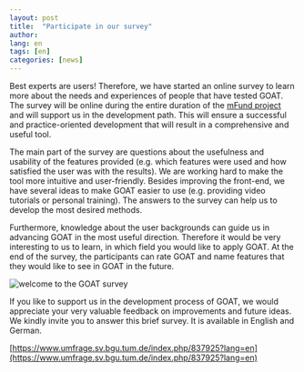 ```yaml
---
layout: post
title:  "Participate in our survey"
author: 
lang: en
tags: [en]
categories: [news]
---
```


Best experts are users! Therefore, we have started an online survey to learn more about the needs and experiences of people that have tested GOAT. The survey will be online during the entire duration of the [mFund project](../../../../2020/01/07/mFund/) and will support us in the development path. This will ensure a successful and practice-oriented development that will result in a comprehensive and useful tool.

The main part of the survey are questions about the usefulness and usability of the features provided (e.g. which features were used and how satisfied the user was with the results). We are working hard to make the tool more intuitive and user-friendly. Besides improving the front-end, we have several ideas to make GOAT easier to use (e.g. providing video tutorials or personal training). The answers to the survey can help us to develop the most desired methods.

Furthermore, knowledge about the user backgrounds can guide us in advancing GOAT in the most useful direction. Therefore it would be very interesting to us to learn, in which field you would like to apply GOAT. At the end of the survey, the participants can rate GOAT and name features that they would like to see in GOAT in the future.

<img class="img-responsive" src="../../../../../img/Blog/survey/survey_welcome.png" alt="welcome to the GOAT survey" title="Welcome to the GOAT survey"/>

If you like to support us in the development process of GOAT, we would appreciate your very valuable feedback on improvements and future ideas. We kindly invite you to answer this brief survey. It is available in English and German. 

[https://www.umfrage.sv.bgu.tum.de/index.php/837925?lang=en](https://www.umfrage.sv.bgu.tum.de/index.php/837925?lang=en)

